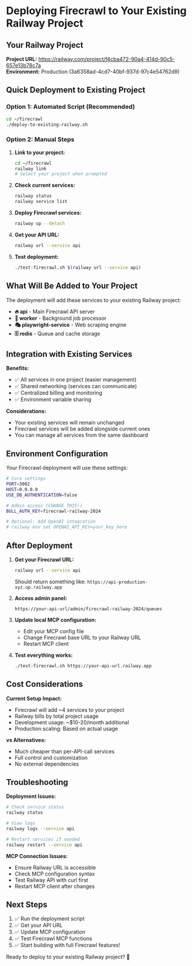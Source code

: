 # Deploying Firecrawl to Your Existing Railway Project

## Your Railway Project
**Project URL:** https://railway.com/project/f4cba472-90a4-414d-90c5-657e13b78c7a  
**Environment:** Production (3a6358ad-4cd7-40bf-937d-97c4e54762d9)

## Quick Deployment to Existing Project

### Option 1: Automated Script (Recommended)
```bash
cd ~/firecrawl
./deploy-to-existing-railway.sh
```

### Option 2: Manual Steps

1. **Link to your project:**
   ```bash
   cd ~/firecrawl
   railway link
   # Select your project when prompted
   ```

2. **Check current services:**
   ```bash
   railway status
   railway service list
   ```

3. **Deploy Firecrawl services:**
   ```bash
   railway up --detach
   ```

4. **Get your API URL:**
   ```bash
   railway url --service api
   ```

5. **Test deployment:**
   ```bash
   ./test-firecrawl.sh $(railway url --service api)
   ```

## What Will Be Added to Your Project

The deployment will add these services to your existing Railway project:

- **🔥 api** - Main Firecrawl API server
- **👷 worker** - Background job processor  
- **🎭 playwright-service** - Web scraping engine
- **🗄️ redis** - Queue and cache storage

## Integration with Existing Services

**Benefits:**
- ✅ All services in one project (easier management)
- ✅ Shared networking (services can communicate)
- ✅ Centralized billing and monitoring
- ✅ Environment variable sharing

**Considerations:**
- Your existing services will remain unchanged
- Firecrawl services will be added alongside current ones
- You can manage all services from the same dashboard

## Environment Configuration

Your Firecrawl deployment will use these settings:

```bash
# Core settings
PORT=3002
HOST=0.0.0.0
USE_DB_AUTHENTICATION=false

# Admin access (CHANGE THIS!)
BULL_AUTH_KEY=firecrawl-railway-2024

# Optional: Add OpenAI integration
# railway env set OPENAI_API_KEY=your_key_here
```

## After Deployment

1. **Get your Firecrawl URL:**
   ```bash
   railway url --service api
   ```
   Should return something like: `https://api-production-xyz.up.railway.app`

2. **Access admin panel:**
   ```
   https://your-api-url/admin/firecrawl-railway-2024/queues
   ```

3. **Update local MCP configuration:**
   - Edit your MCP config file
   - Change Firecrawl base URL to your Railway URL
   - Restart MCP client

4. **Test everything works:**
   ```bash
   ./test-firecrawl.sh https://your-api-url.railway.app
   ```

## Cost Considerations

**Current Setup Impact:**
- Firecrawl will add ~4 services to your project
- Railway bills by total project usage
- Development usage: ~$10-20/month additional
- Production scaling: Based on actual usage

**vs Alternatives:**
- Much cheaper than per-API-call services
- Full control and customization
- No external dependencies

## Troubleshooting

**Deployment Issues:**
```bash
# Check service status
railway status

# View logs
railway logs --service api

# Restart services if needed
railway restart --service api
```

**MCP Connection Issues:**
- Ensure Railway URL is accessible
- Check MCP configuration syntax
- Test Railway API with curl first
- Restart MCP client after changes

## Next Steps

1. ✅ Run the deployment script
2. ✅ Get your API URL  
3. ✅ Update MCP configuration
4. ✅ Test Firecrawl MCP functions
5. ✅ Start building with full Firecrawl features!

Ready to deploy to your existing Railway project? 🚀
